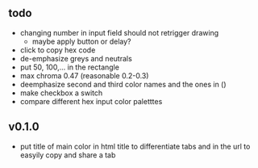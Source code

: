 ## todo
- changing number in input field should not retrigger drawing
    - maybe apply button or delay?
- click to copy hex code
- de-emphasize greys and neutrals
- put 50, 100,... in the rectangle
- max chroma 0.47 (reasonable 0.2-0.3)
- deemphasize second and third color names and the ones in ()
- make checkbox a switch
- compare different hex input color paletttes

## v0.1.0
- put title of main color in html title to differentiate tabs and in the url to easyily copy and share a tab